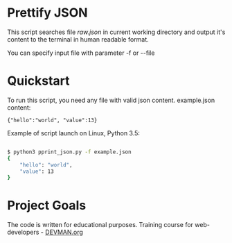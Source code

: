 # Prettify JSON

This script searches file _raw.json_ in current working directory and output it's content to the terminal in human readable format.

You can specify input file with parameter -f or --file

# Quickstart

To run this script, you need any file with valid json content.
example.json content:
```
{"hello":"world", "value":13}
```

Example of script launch on Linux, Python 3.5:

```bash

$ python3 pprint_json.py -f example.json 
{
    "hello": "world",
    "value": 13
}


```

# Project Goals

The code is written for educational purposes. Training course for web-developers - [DEVMAN.org](https://devman.org)
